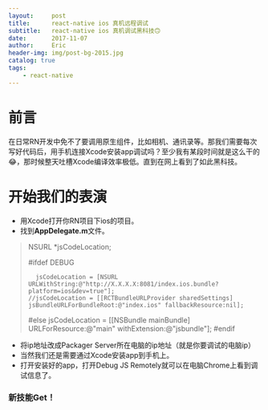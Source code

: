```yaml
---
layout:     post
title:      react-native ios 真机远程调试
subtitle:   react-native ios 真机调试黑科技🙃
date:       2017-11-07
author:     Eric
header-img: img/post-bg-2015.jpg
catalog: true
tags:
    - react-native
---
```



# 前言
在日常RN开发中免不了要调用原生组件，比如相机、通讯录等。那我们需要每次写好代码后，用手机连接Xcode安装app调试吗？至少我有某段时间就是这么干的😂，那时候整天吐槽Xcode编译效率极低。直到在网上看到了如此黑科技。
# 开始我们的表演
* 用Xcode打开你RN项目下ios的项目。
* 找到**AppDelegate.m**文件。

> 	NSURL *jsCodeLocation;
> 	
> 	#ifdef DEBUG
> 
> 	    jsCodeLocation = [NSURL URLWithString:@"http://X.X.X.X:8081/index.ios.bundle?platform=ios&dev=true"];
> 	  //jsCodeLocation = [[RCTBundleURLProvider sharedSettings] jsBundleURLForBundleRoot:@"index.ios" fallbackResource:nil];
> 	#else
> 	  jsCodeLocation = [[NSBundle mainBundle] URLForResource:@"main" withExtension:@"jsbundle"];
> 	#endif

* 将ip地址改成Packager Server所在电脑的ip地址（就是你要调试的电脑ip）
* 当然我们还是需要通过Xcode安装app到手机上。
* 打开安装好的app，打开Debug JS Remotely就可以在电脑Chrome上看到调试信息了。
### 新技能Get！